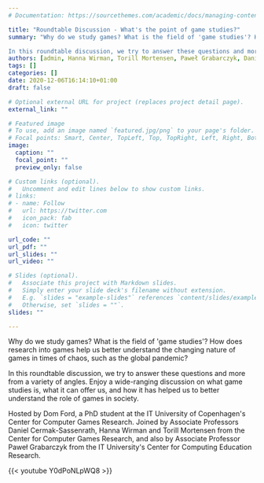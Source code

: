 ```yaml
---
# Documentation: https://sourcethemes.com/academic/docs/managing-content/

title: "Roundtable Discussion - What's the point of game studies?"
summary: "Why do we study games? What is the field of 'game studies'? How does research into games help us better understand the changing nature of games in times of chaos, such as the global pandemic?

In this roundtable discussion, we try to answer these questions and more from a variety of angles. Enjoy a wide-ranging discussion on what game studies is, what it can offer us, and how it has helped us to better understand the role of games in society."
authors: [admin, Hanna Wirman, Torill Mortensen, Paweł Grabarczyk, Daniel Cermak-Sassenrath]
tags: []
categories: []
date: 2020-12-06T16:14:10+01:00
draft: false

# Optional external URL for project (replaces project detail page).
external_link: ""

# Featured image
# To use, add an image named `featured.jpg/png` to your page's folder.
# Focal points: Smart, Center, TopLeft, Top, TopRight, Left, Right, BottomLeft, Bottom, BottomRight.
image:
  caption: ""
  focal_point: ""
  preview_only: false

# Custom links (optional).
#   Uncomment and edit lines below to show custom links.
# links:
# - name: Follow
#   url: https://twitter.com
#   icon_pack: fab
#   icon: twitter

url_code: ""
url_pdf: ""
url_slides: ""
url_video: ""

# Slides (optional).
#   Associate this project with Markdown slides.
#   Simply enter your slide deck's filename without extension.
#   E.g. `slides = "example-slides"` references `content/slides/example-slides.md`.
#   Otherwise, set `slides = ""`.
slides: ""

---
```


Why do we study games? What is the field of 'game studies'? How does research into games help us better understand the changing nature of games in times of chaos, such as the global pandemic?

In this roundtable discussion, we try to answer these questions and more from a variety of angles. Enjoy a wide-ranging discussion on what game studies is, what it can offer us, and how it has helped us to better understand the role of games in society.

Hosted by Dom Ford, a PhD student at the IT University of Copenhagen's Center for Computer Games Research. Joined by Associate Professors Daniel Cermak-Sassenrath, Hanna Wirman and Torill Mortensen from the Center for Computer Games Research, and also by Associate Professor Paweł Grabarczyk from the IT University's Center for Computing Education Research.



{{< youtube Y0dPoNLpWQ8 >}}





